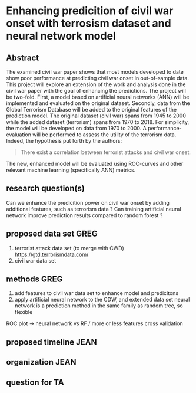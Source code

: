 # Enhancing predicition of civil war onset with terrosism dataset and neural network model

## Abstract
The examined civil war paper shows that most models developed to date show poor performance at predicting civil war onset in out-of-sample data. This project will explore an extension of the work and analysis done in the civil war paper with the goal of enhancing the predictions. The project will be two-fold. First, a model based on artificial neural networks (ANN) will be implemented and evaluated on the original dataset. Secondly, data from the Global Terrorism Database will be added to the original features of the prediction model. The original dataset (civil war) spans from 1945 to 2000 while the added dataset (terrorism) spans from 1970 to 2018. For simplicity, the model will be developed on data from 1970 to 2000. A performance-evaluation will be performed to assess the utility of the terrorism data. Indeed, the hypothesis put forth by the authors:
> There exist a correlation between terrorist attacks and civil war onset.

The new, enhanced model will be evaluated using ROC-curves and other relevant machine learning (specifically ANN) metrics.


## research question(s) 
Can we enhance the predicition power on civil war onset by adding additional features, such as terrorism data ?
Can training artificial neural network improve prediction results compared to random forest ?


## proposed data set GREG
1. terrorist attack data set (to merge with CWD)
	https://gtd.terrorismdata.com/
2. civil war data set

## methods GREG
1. add features to civil war data set to enhance model and predicitons
2. apply artificial neural network to the CDW, and extended data set
	neural network is a prediction method in the same family as random tree, so flexible

ROC plot -> neural network vs RF / more or less features
cross validation

## proposed timeline JEAN

## organization JEAN 

## question for TA
